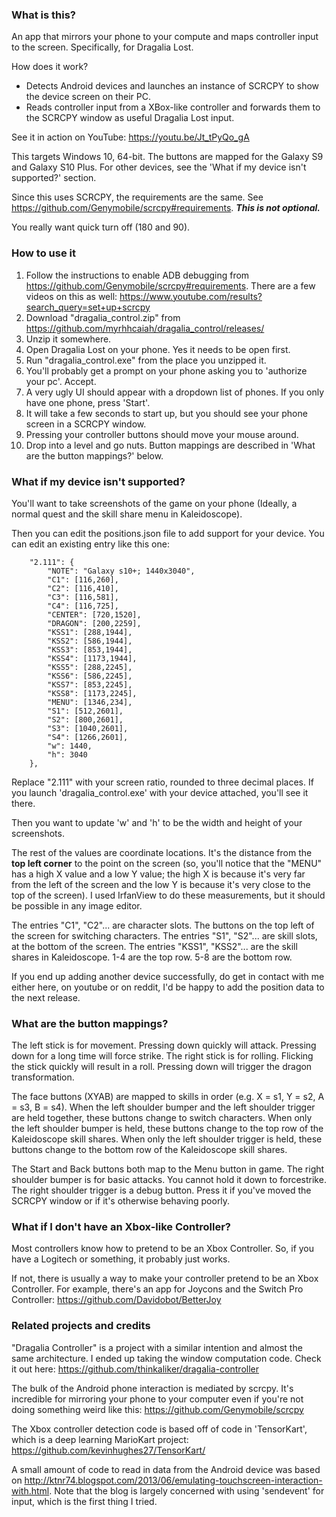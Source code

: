### What is this?
An app that mirrors your phone to your compute and maps controller input to the screen. Specifically, for Dragalia Lost.

How does it work?
- Detects Android devices and launches an instance of SCRCPY to show the device screen on their PC.
- Reads controller input from a XBox-like controller and forwards them to the SCRCPY window as useful Dragalia Lost input.

See it in action on YouTube: https://youtu.be/Jt_tPyQo_gA 

This targets Windows 10, 64-bit. The buttons are mapped for the Galaxy S9 and Galaxy S10 Plus. For other devices, see the 'What if my device isn't supported?' section.

Since this uses SCRCPY, the requirements are the same. See https://github.com/Genymobile/scrcpy#requirements.
**_This is not optional._**

You really want quick turn off (180 and 90).

### How to use it
1. Follow the instructions to enable ADB debugging from https://github.com/Genymobile/scrcpy#requirements. There are a few videos on this as well: https://www.youtube.com/results?search_query=set+up+scrcpy
2. Download "dragalia_control.zip" from https://github.com/myrhhcaiah/dragalia_control/releases/
3. Unzip it somewhere.
4. Open Dragalia Lost on your phone. Yes it needs to be open first.
5. Run "dragalia_control.exe" from the place you unzipped it.
4. You'll probably get a prompt on your phone asking you to 'authorize your pc'. Accept.
5. A very ugly UI should appear with a dropdown list of phones. If you only have one phone, press 'Start'.
6. It will take a few seconds to start up, but you should see your phone screen in a SCRCPY window.
7. Pressing your controller buttons should move your mouse around.
8. Drop into a level and go nuts. Button mappings are described in 'What are the button mappings?' below.


### What if my device isn't supported?
You'll want to take screenshots of the game on your phone (Ideally, a normal quest and the skill share menu in Kaleidoscope). 

Then you can edit the positions.json file to add support for your device. You can edit an existing entry like this one:
```
    "2.111": {
        "NOTE": "Galaxy s10+; 1440x3040",
        "C1": [116,260],
        "C2": [116,410],
        "C3": [116,581],
        "C4": [116,725],
        "CENTER": [720,1520],
        "DRAGON": [200,2259],
        "KSS1": [288,1944],
        "KSS2": [586,1944],
        "KSS3": [853,1944],
        "KSS4": [1173,1944],
        "KSS5": [288,2245],
        "KSS6": [586,2245],
        "KSS7": [853,2245],
        "KSS8": [1173,2245],
        "MENU": [1346,234],
        "S1": [512,2601],
        "S2": [800,2601],
        "S3": [1040,2601],
        "S4": [1266,2601],
        "w": 1440,
        "h": 3040
    },
```
Replace "2.111" with your screen ratio, rounded to three decimal places. If you launch 'dragalia_control.exe' with your device attached, you'll see it there.

Then you want to update 'w' and 'h' to be the width and height of your screenshots.

The rest of the values are coordinate locations. It's the distance from the **top left corner** to the point on the screen (so, you'll notice that the "MENU" has a high X value and a low Y value; the high X is because it's very far from the left of the screen and the low Y is because it's very close to the top of the screen). I used IrfanView to do these measurements, but it should be possible in any image editor.

The entries "C1", "C2"... are character slots. The buttons on the top left of the screen for switching characters.
The entries "S1", "S2"... are skill slots, at the bottom of the screen.
The entries "KSS1", "KSS2"... are the skill shares in Kaleidoscope. 1-4 are the top row. 5-8 are the bottom row.

If you end up adding another device successfully, do get in contact with me either here, on youtube or on reddit, I'd be happy to add the position data to the next release.

### What are the button mappings?
The left stick is for movement. Pressing down quickly will attack. Pressing down for a long time will force strike.
The right stick is for rolling. Flicking the stick quickly will result in a roll. Pressing down will trigger the dragon transformation.

The face buttons (XYAB) are mapped to skills in order (e.g. X = s1, Y = s2, A = s3, B = s4).
When the left shoulder bumper and the left shoulder trigger are held together, these buttons change to switch characters.
When only the left shoulder bumper is held, these buttons change to the top row of the Kaleidoscope skill shares.
When only the left shoulder trigger is held, these buttons change to the bottom row of the Kaleidoscope skill shares.

The Start and Back buttons both map to the Menu button in game.
The right shoulder bumper is for basic attacks. You cannot hold it down to forcestrike.
The right shoulder trigger is a debug button. Press it if you've moved the SCRCPY window or if it's otherwise behaving poorly.

### What if I don't have an Xbox-like Controller?
Most controllers know how to pretend to be an Xbox Controller. So, if you have a Logitech or something, it probably just works.

If not, there is usually a way to make your controller pretend to be an Xbox Controller. For example, there's an app for Joycons and the Switch Pro Controller: https://github.com/Davidobot/BetterJoy

### Related projects and credits
"Dragalia Controller" is a project with a similar intention and almost the same architecture. I ended up taking the window computation code. Check it out here: https://github.com/thinkaliker/dragalia-controller

The bulk of the Android phone interaction is mediated by scrcpy. It's incredible for mirroring your phone to your computer even if you're not doing something weird like this: https://github.com/Genymobile/scrcpy

The Xbox controller detection code is based off of code in 'TensorKart', which is a deep learning MarioKart project: https://github.com/kevinhughes27/TensorKart/

A small amount of code to read in data from the Android device was based on http://ktnr74.blogspot.com/2013/06/emulating-touchscreen-interaction-with.html. Note that the blog is largely concerned with using 'sendevent' for input, which is the first thing I tried.
